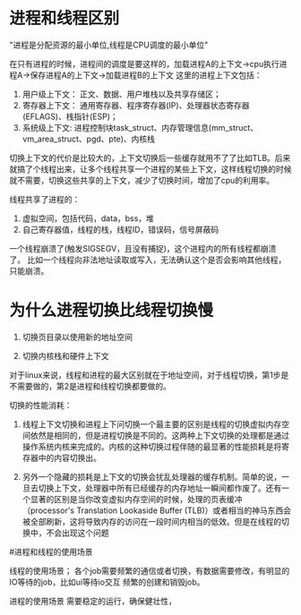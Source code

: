 # 进程和线程区别
"进程是分配资源的最小单位,线程是CPU调度的最小单位"

在只有进程的时候，进程间的调度是要这样的，加载进程A的上下文->cpu执行进程A->保存进程A的上下文->加载进程B的上下文
这里的进程上下文包括：
1. 用户级上下文： 正文、数据、用户堆栈以及共享存储区； 
2. 寄存器上下文： 通用寄存器、程序寄存器(IP)、处理器状态寄存器(EFLAGS)、栈指针(ESP)； 
3. 系统级上下文: 进程控制块task_struct、内存管理信息(mm_struct、vm_area_struct、pgd、pte)、内核栈

切换上下文的代价是比较大的，上下文切换后一些缓存就用不了了比如TLB。后来就搞了个线程出来，让多个线程共享一个进程的某些上下文，这样线程切换的时候就不需要，切换这些共享的上下文，减少了切换时间，增加了cpu的利用率。

线程共享了进程的：
1. 虚拟空间，包括代码，data，bss，堆
2. 自己寄存器值，线程的栈，线程ID，错误码，信号屏蔽码

一个线程崩溃了(触发SIGSEGV，且没有捕捉)，这个进程内的所有线程都崩溃了。
比如一个线程向非法地址读取或写入，无法确认这个是否会影响其他线程，只能崩溃。

# 为什么进程切换比线程切换慢
1. 切换页目录以使用新的地址空间

2. 切换内核栈和硬件上下文

对于linux来说，线程和进程的最大区别就在于地址空间，对于线程切换，第1步是不需要做的，第2是进程和线程切换都要做的。

切换的性能消耗：

1. 线程上下文切换和进程上下问切换一个最主要的区别是线程的切换虚拟内存空间依然是相同的，但是进程切换是不同的。这两种上下文切换的处理都是通过操作系统内核来完成的。内核的这种切换过程伴随的最显著的性能损耗是将寄存器中的内容切换出。

2. 另外一个隐藏的损耗是上下文的切换会扰乱处理器的缓存机制。简单的说，一旦去切换上下文，处理器中所有已经缓存的内存地址一瞬间都作废了。还有一个显著的区别是当你改变虚拟内存空间的时候，处理的页表缓冲（processor's Translation Lookaside Buffer (TLB)）或者相当的神马东西会被全部刷新，这将导致内存的访问在一段时间内相当的低效。但是在线程的切换中，不会出现这个问题

#进程和线程的使用场景

线程的使用场景；
各个job需要频繁的通信或者切换，有数据需要修改，有明显的IO等待的job，比如ui等待io交互
频繁的创建和销毁job。

进程的使用场景
需要稳定的运行，确保健壮性，